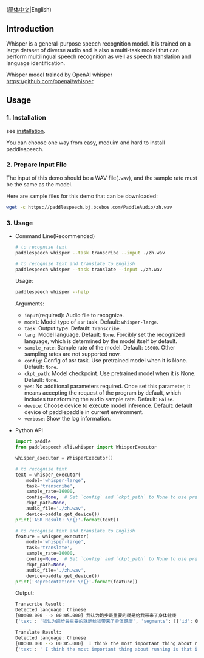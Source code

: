 ([简体中文](./README_cn.md)|English)

## Introduction
Whisper is a general-purpose speech recognition model. It is trained on a large dataset of diverse audio and is also a multi-task model that can perform multilingual speech recognition as well as speech translation and language identification.

Whisper model trained by OpenAI whisper https://github.com/openai/whisper

## Usage
 ### 1. Installation
 see [installation](https://github.com/PaddlePaddle/PaddleSpeech/blob/develop/docs/source/install.md).

 You can choose one way from easy, meduim and hard to install paddlespeech.

 ### 2. Prepare Input File
 The input of this demo should be a WAV file(`.wav`), and the sample rate must be the same as the model.

 Here are sample files for this demo that can be downloaded:
 ```bash
 wget -c https://paddlespeech.bj.bcebos.com/PaddleAudio/zh.wav
 ```

 ### 3. Usage
 - Command Line(Recommended)
   ```bash
   # to recognize text 
   paddlespeech whisper --task transcribe --input ./zh.wav

   # to recognize text and translate to English
   paddlespeech whisper --task translate --input ./zh.wav
   ```

   Usage:
   ```bash
   paddlespeech whisper --help
   ```
   Arguments:
   - `input`(required): Audio file to recognize.
   - `model`: Model type of asr task. Default: `whisper-large`.
   - `task`: Output type. Default: `transcribe`.
   - `lang`: Model language. Default: `None`. Forcibly set the recognized language, which is determined by the model itself by default.
   - `sample_rate`: Sample rate of the model. Default: `16000`. Other sampling rates are not supported now.
   - `config`: Config of asr task. Use pretrained model when it is None. Default: `None`.
   - `ckpt_path`: Model checkpoint. Use pretrained model when it is None. Default: `None`.
   - `yes`: No additional parameters required. Once set this parameter, it means accepting the request of the program by default, which includes transforming the audio sample rate. Default: `False`.
   - `device`: Choose device to execute model inference. Default: default device of paddlepaddle in current environment.
   - `verbose`: Show the log information.


 - Python API
   ```python
   import paddle
   from paddlespeech.cli.whisper import WhisperExecutor

   whisper_executor = WhisperExecutor()

   # to recognize text 
   text = whisper_executor(
       model='whisper-large',
       task='transcribe',
       sample_rate=16000,
       config=None,  # Set `config` and `ckpt_path` to None to use pretrained model.
       ckpt_path=None,
       audio_file='./zh.wav',
       device=paddle.get_device())
   print('ASR Result: \n{}'.format(text))

   # to recognize text and translate to English
   feature = whisper_executor(
       model='whisper-large',
       task='translate',
       sample_rate=16000,
       config=None,  # Set `config` and `ckpt_path` to None to use pretrained model.
       ckpt_path=None,
       audio_file='./zh.wav',
       device=paddle.get_device())
   print('Representation: \n{}'.format(feature))
   ```

   Output:
   ```bash
   Transcribe Result:
   Detected language: Chinese
   [00:00.000 --> 00:05.000] 我认为跑步最重要的就是给我带来了身体健康
   {'text': '我认为跑步最重要的就是给我带来了身体健康', 'segments': [{'id': 0, 'seek': 0, 'start': 0.0, 'end': 5.0, 'text': '我认为跑步最重要的就是给我带来了身体健康', 'tokens': [50364, 1654, 7422, 97, 13992, 32585, 31429, 8661, 24928, 1546, 5620, 49076, 4845, 99, 34912, 19847, 29485, 44201, 6346, 115, 50614], 'temperature': 0.0, 'avg_logprob': -0.23577967557040128, 'compression_ratio': 0.28169014084507044, 'no_speech_prob': 0.028302080929279327}], 'language': 'zh'}

   Translate Result:
   Detected language: Chinese
   [00:00.000 --> 00:05.000]  I think the most important thing about running is that it brings me good health.
   {'text': ' I think the most important thing about running is that it brings me good health.', 'segments': [{'id': 0, 'seek': 0, 'start': 0.0, 'end': 5.0, 'text': ' I think the most important thing about running is that it brings me good health.', 'tokens': [50364, 286, 519, 264, 881, 1021, 551, 466, 2614, 307, 300, 309, 5607, 385, 665, 1585, 13, 50614], 'temperature': 0.0, 'avg_logprob': -0.47945233395225123, 'compression_ratio': 1.095890410958904, 'no_speech_prob': 0.028302080929279327}], 'language': 'zh'}
